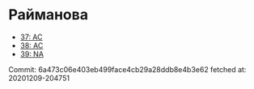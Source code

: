 # Райманова
- [37: AC](37.md)
- [38: AC](38.md)
- [39: NA](39.md)

Commit: 6a473c06e403eb499face4cb29a28ddb8e4b3e62
 fetched at: 20201209-204751
